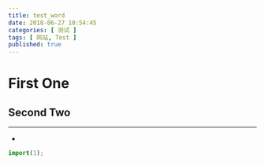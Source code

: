 ```yaml
---
title: test_word
date: 2018-06-27 10:54:45
categories: [ 测试 ]
tags: [ 网站, Test ]
published: true
---
```

# First One
## Second Two
---
* 
```jsx
import(1);
```